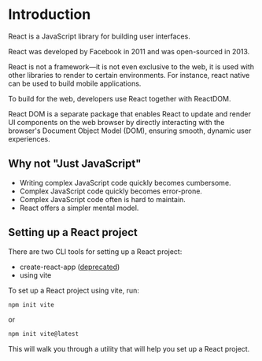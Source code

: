 # Introduction
React is a JavaScript library for building user interfaces.

React was developed by Facebook in 2011 and was open-sourced in 2013.

React is not a framework—it is not even exclusive to the web, it is used with other libraries to render to certain
environments. For instance, react native can be used to build mobile applications.

To build for the web, developers use React together with ReactDOM.

React DOM is a separate package that enables React to update and render UI components on the web browser by directly
interacting with the browser's Document Object Model (DOM), ensuring smooth, dynamic user experiences.

## Why not "Just JavaScript"
- Writing complex JavaScript code quickly becomes cumbersome.
- Complex JavaScript code quickly becomes error-prone.
- Complex JavaScript code often is hard to maintain.
- React offers a simpler mental model.

## Setting up a React project
There are two CLI tools for setting up a React project:
- create-react-app ([deprecated](https://react.dev/blog/2025/02/14/sunsetting-create-react-app))
- using vite

To set up a React project using vite, run:
```Bash
npm init vite
```

or

```Bash
npm init vite@latest
```

This will walk you through a utility that will help you set up a React project.